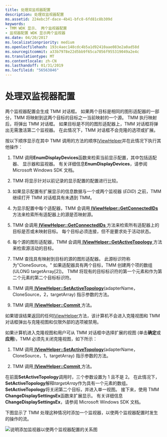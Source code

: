 ```yaml
---
title: 处理双监视器配置
description: 处理双监视器配置
ms.assetid: 224ebc3f-dace-4b41-bfc8-6fd81c8b309d
keywords:
- TMM WDK 显示、 两个监视器配置
- 监视器配置 WDK 显示两个监视器
ms.date: 04/20/2017
ms.localizationpriority: medium
ms.openlocfilehash: 193c4aec148cdc4b5a1d92410aae083e2a0ad58d
ms.sourcegitcommit: a33b7978e22d5bb9f65ca7056f955319049a2e4c
ms.translationtype: MT
ms.contentlocale: zh-CN
ms.lasthandoff: 01/31/2019
ms.locfileid: "56563846"
---
```

# <a name="handling-two-monitor-configurations"></a>处理双监视器配置


两个监视器配置会生成 TMM 对话框。 如果两个目标是相同的图形适配器的一部分，TMM 将映射到这两个目标的目标之一当前映射的一个源。 TMM 执行映射后，将弹出 TMM 对话框。 如果目标是不同的图形适配器上，TMM 对话框将弹出无需激活第二个监视器。 在此情况下，TMM 对话框不会克隆的选项或扩展。

按以下顺序显示在其中 TMM 调用的方法的顺序[IViewHelper](https://msdn.microsoft.com/library/windows/hardware/ff568164)并在此情况下执行其他操作：

1.  TMM 调用**EnumDisplayDevices**函数来检索当前显示配置，其中包括适配器、 显示器和监视器。 有关详细信息**EnumDisplayDevices**，请参阅 Microsoft Windows SDK 文档。

2.  TMM 将显示针对以前记录的显示配置的配置进行比较。

3.  如果显示配置有扩展显示的信息数据与一个或两个监视器 (*EDID*) 之前，TMM 继续打开 TMM 对话框具有未遇到 TMM。

4.  为显示配置中每个适配器，TMM 会调用[ **IViewHelper::GetConnectedIDs** ](https://msdn.microsoft.com/library/windows/hardware/ff568171)方法来检索所有适配器上的源是否映射源。

5.  TMM 会调用[ **IViewHelper::GetConnectedIDs** ](https://msdn.microsoft.com/library/windows/hardware/ff568171)方法来检索所有适配器上的目标是否或未映射目标。 每个目标必须连接，但不是要求处于活动状态。

6.  每个源的图形适配器，TMM 会调用[ **IViewHelper::GetActiveTopology** ](https://msdn.microsoft.com/library/windows/hardware/ff568169)方法来检索源活动的目标。

7.  TMM 查找具有映射到目标的源的图形适配器。 此源标识符称为"CloneSource。" 如果适配器具有两个目标，TMM 创建两个项的数组 (ULONG targetArray\[2\])。 TMM 将现有的目标标识符的第一个元素和作为第二个元素的第二个目标标识符。

8.  TMM 调用[ **IViewHelper::SetActiveTopology**](https://msdn.microsoft.com/library/windows/hardware/ff568174)(adapterName，CloneSource，2，targetArray) 指示参数的方法。

9.  TMM 调用[ **IViewHelper::Commit** ](https://msdn.microsoft.com/library/windows/hardware/ff568167)方法。

如果错误结果返回的任何[IViewHelper](https://msdn.microsoft.com/library/windows/hardware/ff568164)方法，该计算机不会进入克隆视图和 TMM 对话框弹出与克隆视图和仅限外部的选项被禁用。

如果计算机进入克隆视图和用户可从 TMM 对话框中选择扩展的视图 (单击**确定**或**应用**)，TMM 必须先关闭克隆视图，如下所示：

1.  TMM 调用[ **IViewHelper::SetActiveTopology**](https://msdn.microsoft.com/library/windows/hardware/ff568174)(adapterName，CloneSource，1，targetArray) 指示参数的方法。

2.  TMM 调用[ **IViewHelper::Commit** ](https://msdn.microsoft.com/library/windows/hardware/ff568167)方法。

在前面**SetActiveTopology**调用时，三个参数设置为 1 且不是 2。 在此情况下， **SetActiveTopology**解释*targetArray*作为具有一个元素的数组。 **SetActiveTopology**将关闭第二个目标，并进入单一视图。 接下来，使用 TMM **ChangeDisplaySettingsEx**函数来扩展显示。 有关详细信息**ChangeDisplaySettingsEx**，请参阅 Microsoft Windows SDK 文档。

下图显示了 TMM 处理这种情况时添加一个监视器，以使两个监视器配置时发生的操作的流。

![说明添加监视器以使两个监视器配置的关系图](images/tmm-newconfig.png)

 

 





